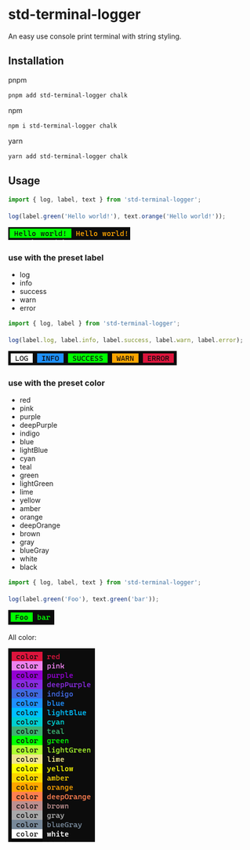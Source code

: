 # std-terminal-logger

An easy use console print terminal with string styling.

## Installation

pnpm

```bash
pnpm add std-terminal-logger chalk
```

npm

```bash
npm i std-terminal-logger chalk
```

yarn

```bash
yarn add std-terminal-logger chalk
```

## Usage

```javascript
import { log, label, text } from 'std-terminal-logger';

log(label.green('Hello world!'), text.orange('Hello world!'));
```

![](https://raw.githubusercontent.com/HaolinHom/pic-go-bag/std-terminal-logger/usage-hello-world.png)

### use with the preset label

* log
* info
* success
* warn
* error

```javascript
import { log, label } from 'std-terminal-logger';

log(label.log, label.info, label.success, label.warn, label.error);
```

![](https://raw.githubusercontent.com/HaolinHom/pic-go-bag/std-terminal-logger/usage-default-label.png)

### use with the preset color

* red
* pink
* purple
* deepPurple
* indigo
* blue
* lightBlue
* cyan
* teal
* green
* lightGreen
* lime
* yellow
* amber
* orange
* deepOrange
* brown
* gray
* blueGray
* white
* black

```javascript
import { log, label, text } from 'std-terminal-logger';

log(label.green('Foo'), text.green('bar'));
```

![](https://raw.githubusercontent.com/HaolinHom/pic-go-bag/std-terminal-logger/usage-label-text.png)

All color:

![](https://raw.githubusercontent.com/HaolinHom/pic-go-bag/std-terminal-logger/usage-all-color.png)
